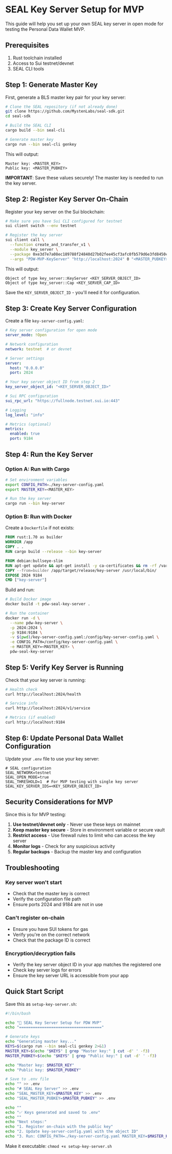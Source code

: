 # SEAL Key Server Setup for MVP

This guide will help you set up your own SEAL key server in open mode for testing the Personal Data Wallet MVP.

## Prerequisites

1. Rust toolchain installed
2. Access to Sui testnet/devnet
3. SEAL CLI tools

## Step 1: Generate Master Key

First, generate a BLS master key pair for your key server:

```bash
# Clone the SEAL repository (if not already done)
git clone https://github.com/MystenLabs/seal-sdk.git
cd seal-sdk

# Build the SEAL CLI
cargo build --bin seal-cli

# Generate master key
cargo run --bin seal-cli genkey
```

This will output:
```
Master key: <MASTER_KEY>
Public key: <MASTER_PUBKEY>
```

**IMPORTANT**: Save these values securely! The master key is needed to run the key server.

## Step 2: Register Key Server On-Chain

Register your key server on the Sui blockchain:

```bash
# Make sure you have Sui CLI configured for testnet
sui client switch --env testnet

# Register the key server
sui client call \
  --function create_and_transfer_v1 \
  --module key_server \
  --package 0xe3d7e7a08ec189788f24840d27b02fee45cf3afc0fb579d6e3fd8450c5153d26 \
  --args "PDW-MVP-KeyServer" "http://localhost:2024" 0 "<MASTER_PUBKEY>"
```

This will output:
```
Object of type key_server::KeyServer <KEY_SERVER_OBJECT_ID>
Object of type key_server::Cap <KEY_SERVER_CAP_ID>
```

Save the `KEY_SERVER_OBJECT_ID` - you'll need it for configuration.

## Step 3: Create Key Server Configuration

Create a file `key-server-config.yaml`:

```yaml
# Key server configuration for open mode
server_mode: !Open

# Network configuration
network: testnet  # or devnet

# Server settings
server:
  host: "0.0.0.0"
  port: 2024

# Your key server object ID from step 2
key_server_object_id: "<KEY_SERVER_OBJECT_ID>"

# Sui RPC configuration
sui_rpc_url: "https://fullnode.testnet.sui.io:443"

# Logging
log_level: "info"

# Metrics (optional)
metrics:
  enabled: true
  port: 9184
```

## Step 4: Run the Key Server

### Option A: Run with Cargo

```bash
# Set environment variables
export CONFIG_PATH=./key-server-config.yaml
export MASTER_KEY=<MASTER_KEY>

# Run the key server
cargo run --bin key-server
```

### Option B: Run with Docker

Create a `Dockerfile` if not exists:

```dockerfile
FROM rust:1.70 as builder
WORKDIR /app
COPY . .
RUN cargo build --release --bin key-server

FROM debian:bullseye-slim
RUN apt-get update && apt-get install -y ca-certificates && rm -rf /var/lib/apt/lists/*
COPY --from=builder /app/target/release/key-server /usr/local/bin/
EXPOSE 2024 9184
CMD ["key-server"]
```

Build and run:

```bash
# Build Docker image
docker build -t pdw-seal-key-server .

# Run the container
docker run -d \
  --name pdw-key-server \
  -p 2024:2024 \
  -p 9184:9184 \
  -v $(pwd)/key-server-config.yaml:/config/key-server-config.yaml \
  -e CONFIG_PATH=/config/key-server-config.yaml \
  -e MASTER_KEY=<MASTER_KEY> \
  pdw-seal-key-server
```

## Step 5: Verify Key Server is Running

Check that your key server is running:

```bash
# Health check
curl http://localhost:2024/health

# Service info
curl http://localhost:2024/v1/service

# Metrics (if enabled)
curl http://localhost:9184
```

## Step 6: Update Personal Data Wallet Configuration

Update your `.env` file to use your key server:

```env
# SEAL configuration
SEAL_NETWORK=testnet
SEAL_OPEN_MODE=true
SEAL_THRESHOLD=1  # For MVP testing with single key server
SEAL_KEY_SERVER_IDS=<KEY_SERVER_OBJECT_ID>
```

## Security Considerations for MVP

Since this is for MVP testing:

1. **Use testnet/devnet only** - Never use these keys on mainnet
2. **Keep master key secure** - Store in environment variable or secure vault
3. **Restrict access** - Use firewall rules to limit who can access the key server
4. **Monitor logs** - Check for any suspicious activity
5. **Regular backups** - Backup the master key and configuration

## Troubleshooting

### Key server won't start
- Check that the master key is correct
- Verify the configuration file path
- Ensure ports 2024 and 9184 are not in use

### Can't register on-chain
- Ensure you have SUI tokens for gas
- Verify you're on the correct network
- Check that the package ID is correct

### Encryption/decryption fails
- Verify the key server object ID in your app matches the registered one
- Check key server logs for errors
- Ensure the key server URL is accessible from your app

## Quick Start Script

Save this as `setup-key-server.sh`:

```bash
#!/bin/bash

echo "🔐 SEAL Key Server Setup for PDW MVP"
echo "===================================="

# Generate keys
echo "Generating master key..."
KEYS=$(cargo run --bin seal-cli genkey 2>&1)
MASTER_KEY=$(echo "$KEYS" | grep "Master key:" | cut -d' ' -f3)
MASTER_PUBKEY=$(echo "$KEYS" | grep "Public key:" | cut -d' ' -f3)

echo "Master key: $MASTER_KEY"
echo "Public key: $MASTER_PUBKEY"

# Save to .env file
echo "" >> .env
echo "# SEAL Key Server" >> .env
echo "SEAL_MASTER_KEY=$MASTER_KEY" >> .env
echo "SEAL_MASTER_PUBKEY=$MASTER_PUBKEY" >> .env

echo ""
echo "✅ Keys generated and saved to .env"
echo ""
echo "Next steps:"
echo "1. Register on-chain with the public key"
echo "2. Update key-server-config.yaml with the object ID"
echo "3. Run: CONFIG_PATH=./key-server-config.yaml MASTER_KEY=$MASTER_KEY cargo run --bin key-server"
```

Make it executable: `chmod +x setup-key-server.sh`